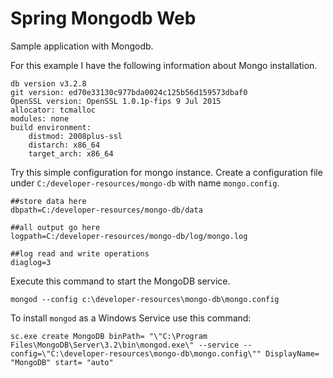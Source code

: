 # Spring Mongodb Web

Sample application with Mongodb.

For this example I have the following information about Mongo installation.

```
db version v3.2.8
git version: ed70e33130c977bda0024c125b56d159573dbaf0
OpenSSL version: OpenSSL 1.0.1p-fips 9 Jul 2015
allocator: tcmalloc
modules: none
build environment:
    distmod: 2008plus-ssl
    distarch: x86_64
    target_arch: x86_64
```

Try this simple configuration for mongo instance.
Create a configuration file under `C:/developer-resources/mongo-db` with name `mongo.config`.

```
##store data here
dbpath=C:/developer-resources/mongo-db/data

##all output go here
logpath=C:/developer-resources/mongo-db/log/mongo.log

##log read and write operations
diaglog=3
```

Execute this command to start the MongoDB service.

```
mongod --config c:\developer-resources\mongo-db\mongo.config
```

To install `mongod` as a Windows Service use this command:

```
sc.exe create MongoDB binPath= "\"C:\Program Files\MongoDB\Server\3.2\bin\mongod.exe\" --service --config=\"C:\developer-resources\mongo-db\mongo.config\"" DisplayName= "MongoDB" start= "auto"
```